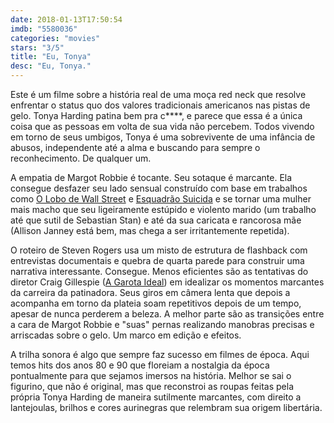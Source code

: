 ```yaml
---
date: 2018-01-13T17:50:54
imdb: "5580036"
categories: "movies"
stars: "3/5"
title: "Eu, Tonya"
desc: "Eu, Tonya."
---
```

Este é um filme sobre a história real de uma moça red neck que resolve enfrentar o status quo dos valores tradicionais americanos nas pistas de gelo. Tonya Harding patina bem pra c****, e parece que essa é a única coisa que as pessoas em volta de sua vida não percebem. Todos vivendo em torno de seus umbigos, Tonya é uma sobrevivente de uma infância de abusos, independente até a alma e buscando para sempre o reconhecimento. De qualquer um.

A empatia de Margot Robbie é tocante. Seu sotaque é marcante. Ela consegue desfazer seu lado sensual construído com base em trabalhos como [O Lobo de Wall Street](/o-lobo-de-wall-street) e [Esquadrão Suicida](/esquadrao-suicida) e se tornar uma mulher mais macho que seu ligeiramente estúpido e violento marido (um trabalho até que sutil de Sebastian Stan) e até da sua caricata e rancorosa mãe (Allison Janney está bem, mas chega a ser irritantemente repetida).

O roteiro de Steven Rogers usa um misto de estrutura de flashback com entrevistas documentais e quebra de quarta parede para construir uma narrativa interessante. Consegue. Menos eficientes são as tentativas do diretor Craig Gillespie ([A Garota Ideal](/a-garota-ideal)) em idealizar os momentos marcantes da carreira da patinadora. Seus giros em câmera lenta que depois a acompanha em torno da plateia soam repetitivos depois de um tempo, apesar de nunca perderem a beleza. A melhor parte são as transições entre a cara de Margot Robbie e "suas" pernas realizando manobras precisas e arriscadas sobre o gelo. Um marco em edição e efeitos.

A trilha sonora é algo que sempre faz sucesso em filmes de época. Aqui temos hits dos anos 80 e 90 que floreiam a nostalgia da época pontualmente para que sejamos imersos na história. Melhor se sai o figurino, que não é original, mas que reconstroi as roupas feitas pela própria Tonya Harding de maneira sutilmente marcantes, com direito a lantejoulas, brilhos e cores aurinegras que relembram sua origem libertária.
